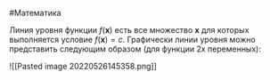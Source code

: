 #Математика 

Линия уровня функции $f(\mathbf{x})$ есть все множество $\mathbf{x}$ для которых выполняется условие $f(\mathbf{x})=c$. 
Графически линии уровня можно представить следующим образом (для функции 2х переменных):

![[Pasted image 20220526145358.png]]